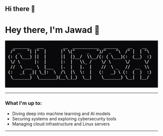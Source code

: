 ## Hi there 👋

# Hey there, I'm Jawad 👋
                                                    
![banner](https://github.com/jawad-glitch/jawad-glitch/blob/main/ascii-art-text.png)

---

### What I'm up to:

- Diving deep into machine learning and AI models
- Securing systems and exploring cybersecurity tools
- Managing cloud infrastructure and Linux servers

---


<!--
**jawad-glitch/jawad-glitch** is a ✨ _special_ ✨ repository because its `README.md` (this file) appears on your GitHub profile.

Here are some ideas to get you started:

- 🔭 I’m currently working on ...
- 🌱 I’m currently learning ...
- 👯 I’m looking to collaborate on ...
- 🤔 I’m looking for help with ...
- 💬 Ask me about ...
- 📫 How to reach me: ...
- 😄 Pronouns: ...
- ⚡ Fun fact: ...
-->
